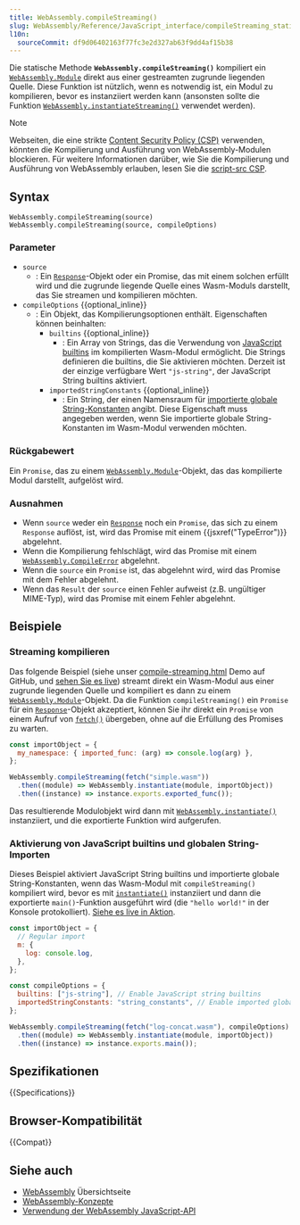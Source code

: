 ```yaml
---
title: WebAssembly.compileStreaming()
slug: WebAssembly/Reference/JavaScript_interface/compileStreaming_static
l10n:
  sourceCommit: df9d06402163f77fc3e2d327ab63f9dd4af15b38
---
```


Die statische Methode **`WebAssembly.compileStreaming()`** kompiliert ein [`WebAssembly.Module`](/de/docs/WebAssembly/Reference/JavaScript_interface/Module) direkt aus einer gestreamten zugrunde liegenden Quelle. Diese Funktion ist nützlich, wenn es notwendig ist, ein Modul zu kompilieren, bevor es instanziiert werden kann (ansonsten sollte die Funktion [`WebAssembly.instantiateStreaming()`](/de/docs/WebAssembly/Reference/JavaScript_interface/instantiateStreaming_static) verwendet werden).

> [!NOTE]
> Webseiten, die eine strikte [Content Security Policy (CSP)](/de/docs/Web/HTTP/CSP) verwenden, könnten die Kompilierung und Ausführung von WebAssembly-Modulen blockieren.
> Für weitere Informationen darüber, wie Sie die Kompilierung und Ausführung von WebAssembly erlauben, lesen Sie die [script-src CSP](/de/docs/Web/HTTP/Headers/Content-Security-Policy/script-src).

## Syntax

```js-nolint
WebAssembly.compileStreaming(source)
WebAssembly.compileStreaming(source, compileOptions)
```

### Parameter

- `source`
  - : Ein [`Response`](/de/docs/Web/API/Response)-Objekt oder ein Promise, das mit einem solchen erfüllt wird und die zugrunde liegende Quelle eines Wasm-Moduls darstellt, das Sie streamen und kompilieren möchten.
- `compileOptions` {{optional_inline}}
  - : Ein Objekt, das Kompilierungsoptionen enthält. Eigenschaften können beinhalten:
    - `builtins` {{optional_inline}}
      - : Ein Array von Strings, das die Verwendung von [JavaScript builtins](/de/docs/WebAssembly/Guides/JavaScript_builtins) im kompilierten Wasm-Modul ermöglicht. Die Strings definieren die builtins, die Sie aktivieren möchten. Derzeit ist der einzige verfügbare Wert `"js-string"`, der JavaScript String builtins aktiviert.
    - `importedStringConstants` {{optional_inline}}
      - : Ein String, der einen Namensraum für [importierte globale String-Konstanten](/de/docs/WebAssembly/Guides/Imported_string_constants) angibt. Diese Eigenschaft muss angegeben werden, wenn Sie importierte globale String-Konstanten im Wasm-Modul verwenden möchten.

### Rückgabewert

Ein `Promise`, das zu einem [`WebAssembly.Module`](/de/docs/WebAssembly/Reference/JavaScript_interface/Module)-Objekt, das das kompilierte Modul darstellt, aufgelöst wird.

### Ausnahmen

- Wenn `source` weder ein [`Response`](/de/docs/Web/API/Response) noch ein `Promise`, das sich zu einem `Response` auflöst, ist, wird das Promise mit einem {{jsxref("TypeError")}} abgelehnt.
- Wenn die Kompilierung fehlschlägt, wird das Promise mit einem [`WebAssembly.CompileError`](/de/docs/WebAssembly/Reference/JavaScript_interface/CompileError) abgelehnt.
- Wenn die `source` ein `Promise` ist, das abgelehnt wird, wird das Promise mit dem Fehler abgelehnt.
- Wenn das `Result` der `source` einen Fehler aufweist (z.B. ungültiger MIME-Typ), wird das Promise mit einem Fehler abgelehnt.

## Beispiele

### Streaming kompilieren

Das folgende Beispiel (siehe unser [compile-streaming.html](https://github.com/mdn/webassembly-examples/blob/main/js-api-examples/compile-streaming.html) Demo auf GitHub, und [sehen Sie es live](https://mdn.github.io/webassembly-examples/js-api-examples/compile-streaming.html)) streamt direkt ein Wasm-Modul aus einer zugrunde liegenden Quelle und kompiliert es dann zu einem [`WebAssembly.Module`](/de/docs/WebAssembly/Reference/JavaScript_interface/Module)-Objekt. Da die Funktion `compileStreaming()` ein `Promise` für ein [`Response`](/de/docs/Web/API/Response)-Objekt akzeptiert, können Sie ihr direkt ein `Promise` von einem Aufruf von [`fetch()`](/de/docs/Web/API/Window/fetch) übergeben, ohne auf die Erfüllung des Promises zu warten.

```js
const importObject = {
  my_namespace: { imported_func: (arg) => console.log(arg) },
};

WebAssembly.compileStreaming(fetch("simple.wasm"))
  .then((module) => WebAssembly.instantiate(module, importObject))
  .then((instance) => instance.exports.exported_func());
```

Das resultierende Modulobjekt wird dann mit [`WebAssembly.instantiate()`](/de/docs/WebAssembly/Reference/JavaScript_interface/instantiate_static) instanziiert, und die exportierte Funktion wird aufgerufen.

### Aktivierung von JavaScript builtins und globalen String-Importen

Dieses Beispiel aktiviert JavaScript String builtins und importierte globale String-Konstanten, wenn das Wasm-Modul mit `compileStreaming()` kompiliert wird, bevor es mit [`instantiate()`](/de/docs/WebAssembly/Reference/JavaScript_interface/instantiate_static) instanziiert und dann die exportierte `main()`-Funktion ausgeführt wird (die `"hello world!"` in der Konsole protokolliert). [Siehe es live in Aktion](https://mdn.github.io/webassembly-examples/js-builtin-examples/compile-streaming/).

```js
const importObject = {
  // Regular import
  m: {
    log: console.log,
  },
};

const compileOptions = {
  builtins: ["js-string"], // Enable JavaScript string builtins
  importedStringConstants: "string_constants", // Enable imported global string constants
};

WebAssembly.compileStreaming(fetch("log-concat.wasm"), compileOptions)
  .then((module) => WebAssembly.instantiate(module, importObject))
  .then((instance) => instance.exports.main());
```

## Spezifikationen

{{Specifications}}

## Browser-Kompatibilität

{{Compat}}

## Siehe auch

- [WebAssembly](/de/docs/WebAssembly) Übersichtseite
- [WebAssembly-Konzepte](/de/docs/WebAssembly/Guides/Concepts)
- [Verwendung der WebAssembly JavaScript-API](/de/docs/WebAssembly/Guides/Using_the_JavaScript_API)
